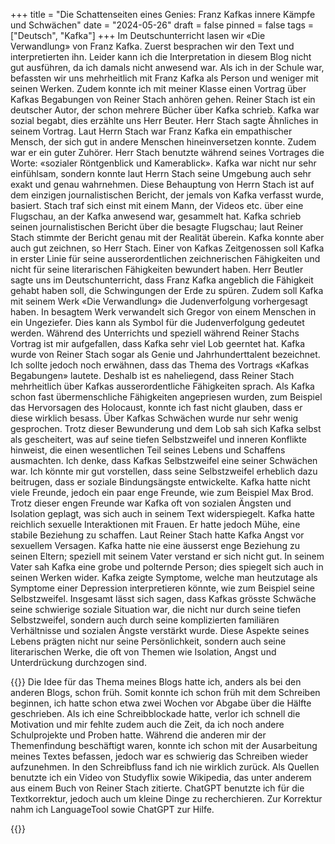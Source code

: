 +++
title = "Die Schattenseiten eines Genies: Franz Kafkas innere Kämpfe und Schwächen"
date = "2024-05-26"
draft = false
pinned = false
tags = ["Deutsch", "Kafka"]
+++
Im Deutschunterricht lasen wir «Die Verwandlung» von Franz Kafka. Zuerst besprachen wir den Text und interpretierten ihn. Leider kann ich die Interpretation in diesem Blog nicht gut ausführen, da ich damals nicht anwesend war. Als ich in der Schule war, befassten wir uns mehrheitlich mit Franz Kafka als Person und weniger mit seinen Werken. Zudem konnte ich mit meiner Klasse einen Vortrag über Kafkas Begabungen von Reiner Stach anhören gehen. Reiner Stach ist ein deutscher Autor, der schon mehrere Bücher über Kafka schrieb. 
Kafka war sozial begabt, dies erzählte uns Herr Beuter. Herr Stach sagte Ähnliches in seinem Vortrag. Laut Herrn Stach war Franz Kafka ein empathischer Mensch, der sich gut in andere Menschen hineinversetzen konnte. Zudem war er ein guter Zuhörer. Herr Stach benutzte während seines Vortrages die Worte: «sozialer Röntgenblick und Kamerablick». Kafka war nicht nur sehr einfühlsam, sondern konnte laut Herrn Stach seine Umgebung auch sehr exakt und genau wahrnehmen. Diese Behauptung von Herrn Stach ist auf dem einzigen journalistischen Bericht, der jemals von Kafka verfasst wurde, basiert. Stach traf sich einst mit einem Mann, der Videos etc. über eine Flugschau, an der Kafka anwesend war, gesammelt hat. Kafka schrieb seinen journalistischen Bericht über die besagte Flugschau; laut Reiner Stach stimmte der Bericht genau mit der Realität überein. Kafka konnte aber auch gut zeichnen, so Herr Stach. Einer von Kafkas Zeitgenossen soll Kafka in erster Linie für seine ausserordentlichen zeichnerischen Fähigkeiten und nicht für seine literarischen Fähigkeiten bewundert haben. Herr Beutler sagte uns im Deutschunterricht, dass Franz Kafka angeblich die Fähigkeit gehabt haben soll, die Schwingungen der Erde zu spüren. Zudem soll Kafka mit seinem Werk «Die Verwandlung» die Judenverfolgung vorhergesagt haben. In besagtem Werk verwandelt sich Gregor von einem Menschen in ein Ungeziefer. Dies kann als Symbol für die Judenverfolgung gedeutet werden. 
Während des Unterrichts und speziell während Reiner Stachs Vortrag ist mir aufgefallen, dass Kafka sehr viel Lob geerntet hat. Kafka wurde von Reiner Stach sogar als Genie und Jahrhunderttalent bezeichnet. Ich sollte jedoch noch erwähnen, dass das Thema des Vortrags «Kafkas Begabungen» lautete. Deshalb ist es naheliegend, dass Reiner Stach mehrheitlich über Kafkas ausserordentliche Fähigkeiten sprach. Als Kafka schon fast übermenschliche Fähigkeiten angepriesen wurden, zum Beispiel das Hervorsagen des Holocaust, konnte ich fast nicht glauben, dass er diese wirklich besass. Über Kafkas Schwächen wurde nur sehr wenig gesprochen. Trotz dieser Bewunderung und dem Lob sah sich Kafka selbst als gescheitert, was auf seine tiefen Selbstzweifel und inneren Konflikte hinweist, die einen wesentlichen Teil seines Lebens und Schaffens ausmachten.  Ich denke, dass Kafkas Selbstzweifel eine seiner Schwächen war. Ich könnte mir gut vorstellen, dass seine Selbstzweifel erheblich dazu beitrugen, dass er soziale Bindungsängste entwickelte. Kafka hatte nicht viele Freunde, jedoch ein paar enge Freunde, wie zum Beispiel Max Brod. Trotz dieser engen Freunde war Kafka oft von sozialen Ängsten und Isolation geplagt, was sich auch in seinem Text widerspiegelt. Kafka hatte reichlich sexuelle Interaktionen mit Frauen. Er hatte jedoch Mühe, eine stabile Beziehung zu schaffen. Laut Reiner Stach hatte Kafka Angst vor sexuellem Versagen. Kafka hatte nie eine äusserst enge Beziehung zu seinen Eltern; speziell mit seinem Vater verstand er sich nicht gut. In seinem Vater sah Kafka eine grobe und polternde Person; dies spiegelt sich auch in seinen Werken wider. Kafka zeigte Symptome, welche man heutzutage als Symptome einer Depression interpretieren könnte, wie zum Beispiel seine Selbstzweifel. 
Insgesamt lässt sich sagen, dass Kafkas grösste Schwäche seine schwierige soziale Situation war, die nicht nur durch seine tiefen Selbstzweifel, sondern auch durch seine komplizierten familiären Verhältnisse und sozialen Ängste verstärkt wurde. Diese Aspekte seines Lebens prägten nicht nur seine Persönlichkeit, sondern auch seine literarischen Werke, die oft von Themen wie Isolation, Angst und Unterdrückung durchzogen sind.



{{<box title = "Die Schattenseiten eines Genies: Franz Kafkas innere Kämpfe und Schwächen">}}
Die Idee für das Thema meines Blogs hatte ich, anders als bei den anderen Blogs, schon früh. Somit konnte ich schon früh mit dem Schreiben beginnen, ich hatte schon etwa zwei Wochen vor Abgabe über die Hälfte geschrieben. Als ich eine Schreibblockade hatte, verlor ich schnell die Motivation und mir fehlte zudem auch die Zeit, da ich noch andere Schulprojekte und Proben hatte. Während die anderen mir der Themenfindung beschäftigt waren, konnte ich schon mit der Ausarbeitung meines Textes befassen, jedoch war es schwierig das Schreiben wieder aufzunehmen. In den Schreibfluss fand ich nie wirklich zurück. 
Als Quellen benutzte ich ein Video von Studyflix sowie Wikipedia, das unter anderem aus einem Buch von Reiner Stach zitierte. ChatGPT benutzte ich für die Textkorrektur, jedoch auch um kleine Dinge zu recherchieren. Zur Korrektur nahm ich LanguageTool sowie ChatGPT zur Hilfe.

{{</box>}}